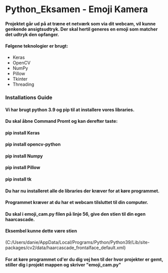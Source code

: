 # Python_Eksamen - Emoji Kamera

#### Projektet går ud på at træne et netværk som via dit webcam, vil kunne genkende ansigtsudtryk. Der skal hertil generes en emoji som matcher det udtryk den opfanger.      
#### Følgene teknologier er brugt:   
*  Keras
*  OpenCV
*  NumPy  
*  Pillow  
*  Tkinter  
*  Threading 

### Installations Guide 
#### Vi har brugt python 3.9 og pip til at installere vores libraries.  
#### Du skal åbne Command Promt og kan derefter taste: 
#### pip install Keras  
#### pip install opencv-python  
#### pip install Numpy 
#### pip install Pillow  
#### pip install tk 
#### Du har nu installeret alle de libraries der kræver for at køre programmet. 
#### Programmet kræver at du har et webcam tilsluttet til din computer. 

#### Du skal i emoji_cam.py filen på linje 56, give den stien til din egen haarcascade. 
#### Eksembel kunne dette være stien
(C:/Users/danie/AppData/Local/Programs/Python/Python39/Lib/site-packages/cv2/data/haarcascade_frontalface_default.xml) 
#### For at køre programmet cd'er du dig vej hen til der hvor projekter er gemt, stiller dig i projekt mappen og skriver "emoji_cam.py"

